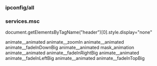 ### ipconfig/all

### services.msc
    
document.getElementsByTagName("header")[0].style.display="none"


animate__animated animate__zoomIn
animate__animated animate__fadeInDownBig
animate__animated mask_animation
animate__animated animate__fadeInRightBig
animate__animated animate__fadeInLeftBig
animate__animated animate__fadeInTopBig